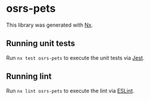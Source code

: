 # osrs-pets

This library was generated with [Nx](https://nx.dev).

## Running unit tests

Run `nx test osrs-pets` to execute the unit tests via [Jest](https://jestjs.io).

## Running lint

Run `nx lint osrs-pets` to execute the lint via [ESLint](https://eslint.org/).
